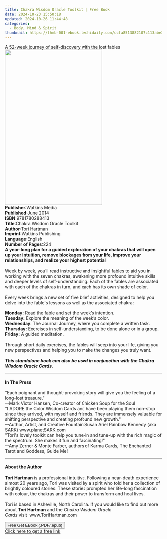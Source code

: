 ```yaml
---
title: Chakra Wisdom Oracle Toolkit | Free Book
date: 2024-10-23 15:50:18
updated: 2024-10-26 11:44:48
categories:
  - Body, Mind & Spirit
thumbnail: https://thmb-001-ebook.techidaily.com/ccfa8513882107c113abe3ce85c895b4579ec64ef5079dedc34a9a81dab0ab51.jpg
---
```

<main id="book-container">
  <div class="flex flex-col">
    <div class="book-brief flex-1 py-6 px-4 sm:p-6 md:py-10 md:px-8">
      <!-- brief-->
      <div class="book-brief-main">
        A 52-week journey of self-discovery with the lost fables
      </div>
    </div>
    <div
      class="book-meta-info flex-1 grid gap-4 col-start-1 col-end-3 row-start-1 sm:mb-6 sm:grid-cols-4 lg:gap-6 lg:col-start-2 lg:row-end-6 lg:row-span-6 lg:mb-0"
    >
      <div
        class="book-meta-info-left place-content-center mt-4 p-4 text-sm leading-6 col-start-2 col-span-2 dark:text-slate-400"
      >
        <img
          class="w-full h-500 object-cover rounded-lg sm:h-255 sm:col-span-2 lg:col-span-full"
          src="https://img-001-ebook.techidaily.com/f6538b85c86729e3f3e0c74ec9b54264efdcab43612910c2d45afc3ae6864bd3.jpg"
          alt=""
          width="312"
          height="500"
        />
      </div>
      <div
        class="book-meta-info-right mt-2 col-start-1 row-start-2 col-span-3 self-center"
      >
        <!-- meta data  -->
        <div class="flex flex-col px-4 md:px-8">
          <div class="flex-1">
            <strong>Publisher</strong>:<span class="px-2">Watkins Media</span>
          </div>
          <div class="flex-1">
            <strong>Published</strong>:<span class="px-2">June 2014</span>
          </div>
          <div class="flex-1">
            <strong>ISBN</strong>:<span class="px-2">9781780288413</span>
          </div>
          <div class="flex-1">
            <strong>Title</strong>:<span class="px-2"
              >Chakra Wisdom Oracle Toolkit</span
            >
          </div>
          <div class="flex-1">
            <strong>Author</strong>:<span class="px-2">Tori Hartman</span>
          </div>
          <div class="flex-1">
            <strong>Imprint</strong>:<span class="px-2"
              >Watkins Publishing</span
            >
          </div>
          <div class="flex-1">
            <strong>Language</strong>:<span class="px-2">English</span>
          </div>
          <div class="flex-1">
            <strong>Number of Pages</strong>:<span class="px-2">224</span>
          </div>
        </div>
      </div>
    </div>
    <div class="book-description flex-1 py-6 px-4 sm:p-6 md:py-10 md:px-8">
      <div class="book-description-main">
        <div accordion-content="" id="description">
          <b
            >A year-long plan for a guided exploration of your chakras that will
            open up your intuition, remove blockages from your life, improve
            your relationships, and realize your highest potential<br /></b
          ><br />
          Week by week, you’ll read instructive and insightful fables to aid you
          in working with the seven chakras, awakening more profound intuitive
          skills and deeper levels of self-understanding. Each of the fables are
          associated with each of the chakras in turn, and each has its own
          shade of color.<br /><br />
          Every week brings a new set of five brief activities, designed to help
          you delve into the fable's lessons as well as the associated
          chakra:<br /><br />
          <b>Monday:</b> Read the fable and set the week’s intention.<br />
          <b>Tuesday:</b> Explore the meaning of the week’s color.<br />
          <b>Wednesday</b>: The Journal Journey, where you complete a written
          task.<br />
          <b>Thursday:</b> Exercises in self-understanding, to be done alone or
          in a group.<br />
          <b>Friday:</b> A guided meditation.<br /><br />
          Through short daily exercises, the fables will seep into your life,
          giving you new perspectives and helping you to make the changes you
          truly want.<br />
          &nbsp;<br />
          <b
            ><i
              >This standalone book can also be used in conjunction with the
              Chakra Wisdom Oracle Cards.</i
            ></b
          >
        </div>
        <div class="accordion-fader"></div>
      </div>
    </div>
    <div class="book-excerpts flex-1 py-6 px-4 sm:p-6 md:py-10 md:px-8">
      <!-- excerpts-->
      <div class="book-excerpts-main">
        <hr />
        <h4 class="placeholder placeholder-heading">
          <span>In The Press</span>
        </h4>
        <p>
          "Each poignant and thought-provoking story will give you the feeling
          of a long-lost treasure." <br />--Mark Victor Hansen, Co-creator of
          Chicken Soup for the Soul<br />"I ADORE the Color Wisdom Cards and
          have been playing them non-stop since they arrived, with myself and
          friends. They are immensely valuable for shifting perspective and
          creating profound new growth."<br />--Author, Artist, and Creative
          Fountain Susan Ariel Rainbow Kennedy (aka SARK) www.planetSARK.com<br />"Tori's
          lovely toolkit can help you tune-in and tune-up with the rich magic of
          the spectrum. She makes it fun and fascinating!"<br />--Amy Zerner
          &amp; Monte Farber, authors of Karma Cards, The Enchanted Tarot and
          Goddess, Guide Me!
        </p>
      </div>
    </div>
    <div class="book-about-author flex-1 py-6 px-4 sm:p-6 md:py-10 md:px-8">
      <!-- about author-->
      <div class="book-main-author-main">
        <hr />
        <h4 class="placeholder placeholder-heading">
          <span>About the Author</span>
        </h4>
        <p>
          <b>Tori Hartman</b>&nbsp;is a professional intuitive. Following a
          near-death experience almost 20 years ago, Tori was visited by a
          spirit who told her a collection of brightly coloured stories. These
          stories prompted her life-long fascination with colour, the chakras
          and their power to transform and heal lives.&nbsp;<br /><br />Tori is
          based in Asheville, North Carolina. If you would like to find out more
          about&nbsp;<b>Tori Hartman</b>&nbsp;and the&nbsp;<i
            >Chakra Wisdom Oracle Cards</i
          >&nbsp;visit&nbsp;&nbsp;www.ToriHartman.com
        </p>
      </div>
    </div>
    <div class="book-free-get flex-1 py-6 px-4 sm:p-6 md:py-10 md:px-8">
      <button
        id="btn-free-get"
        class="bg-blue-500 hover:bg-blue-700 text-white font-bold py-2 px-4 rounded"
      >
        Free Get EBook (.PDF/.epub)
      </button>
      <div id="countdown-display" class="px-2 text-lg mt-2"></div>
      <a
        id="free-link"
        class="hidden bg-blue-500 hover:bg-blue-700 text-white font-bold py-2 px-4 rounded"
        href="https://www.ebooks.com/en-us/book/1684767/chakra-wisdom-oracle-toolkit/tori-hartman/"
        target="_blank"
        >Click here to get a free link</a
      >
    </div>
    <script>
      let countdownTime = 0;
      let countdownInterval = null;
      document
        .getElementById('btn-free-get')
        .addEventListener('click', startCountdown);
      function startCountdown() {
        countdownTime = new Date().getTime() + 60000 * 3;
        countdownInterval = setInterval(updateCountdown, 1000);
        document.getElementById('btn-free-get').disabled = true;
        document
          .getElementById('btn-free-get')
          .classList.add('bg-gray-500', 'cursor-not-allowed');
      }
      function updateCountdown() {
        let currentTime = new Date().getTime();
        let timeLeft = countdownTime - currentTime;
        let secondsLeft = Math.floor(timeLeft / 1000);
        document.getElementById('countdown-display').innerHTML =
          `Remaining time: ${secondsLeft} seconds.`;
        if (secondsLeft <= 0) {
          clearInterval(countdownInterval);
          document.getElementById('btn-free-get').classList.add('hidden');
          document.getElementById('free-link').classList.remove('hidden');
          document.getElementById('countdown-display').innerHTML = '';
        }
      }
    </script>
  </div>
</main>
